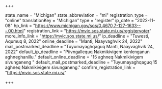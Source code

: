 +++

state_name = "Michigan"
state_abbreviation = "mi"
registration_type = "online"
translationKey = "Michigan"
type = "register"
ip_date = "2022-11-08"
hp_link = "https://www.michigan.gov/sos/0,4670,7-127-1633---,00.html"
registration_link = "https://mvic.sos.state.mi.us/registervoter"
more_info_link = "https://mvic.sos.state.mi.us/"
ip_deadline = "Tuwesti, Aqumuq 8, 2022"
online_deadline = "Manti, Naayvaghvik 24, 2022"
mail_postmarked_deadline = "Tuyumayaghqaguq Manti, Naayvaghvik 24, 2022"
default_ip_deadline = "Piivngallequq Nakmikivigem kenlenganun aghneghanillu."
default_online_deadline = "15 aghneq Nakmikivigem sivunganeng "
default_mail_postmarked_deadline = "Tuyumayaghqaguq 15 aghneq Nakmikivigem sivunganeng."
confirm_registration_link = "https://mvic.sos.state.mi.us/"

+++